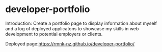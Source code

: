 # developer-portfolio
Introduction:
Create a portfolio page to display information about myself and a log of deployed applicatons to showcase my skills in web development to potential employers or clients.

Deployed page:https://rmnk-nz.github.io/developer-portfolio/
